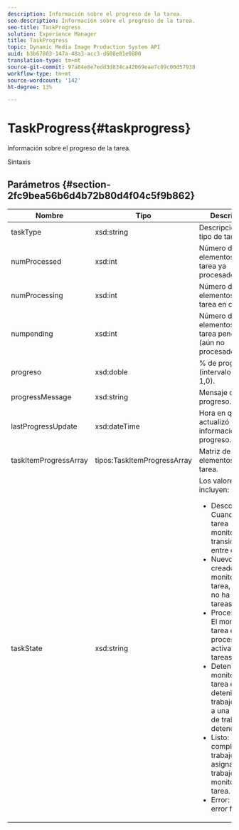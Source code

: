 ```yaml
---
description: Información sobre el progreso de la tarea.
seo-description: Información sobre el progreso de la tarea.
seo-title: TaskProgress
solution: Experience Manager
title: TaskProgress
topic: Dynamic Media Image Production System API
uuid: b3b67803-147a-48a3-acc3-d608e01e0800
translation-type: tm+mt
source-git-commit: 97a84e8e7edd3d834ca42069eae7c09c00d57938
workflow-type: tm+mt
source-wordcount: '142'
ht-degree: 13%

---
```



# TaskProgress{#taskprogress}

Información sobre el progreso de la tarea.

Sintaxis

## Parámetros {#section-2fc9bea56b6d4b72b80d4f04c5f9b862}

<table id="table_04100BB8ABD84EF68B0A7CE3AD946414"> 
 <thead> 
  <tr> 
   <th colname="col1" class="entry"> Nombre </th> 
   <th colname="col2" class="entry"> Tipo </th> 
   <th colname="col3" class="entry"> Descripción </th> 
  </tr> 
 </thead>
 <tbody> 
  <tr> 
   <td colname="col1"> <span class="codeph"> <span class="varname"> taskType</span> </span> </td> 
   <td colname="col2"> <span class="codeph"> xsd:string</span> </td> 
   <td colname="col3"> Descripción del tipo de tarea. </td> 
  </tr> 
  <tr> 
   <td colname="col1"> <span class="codeph"> <span class="varname"> numProcessed</span> </span> </td> 
   <td colname="col2"> <span class="codeph"> xsd:int</span> </td> 
   <td colname="col3"> Número de elementos de tarea ya procesados. </td> 
  </tr> 
  <tr> 
   <td colname="col1"> <span class="codeph"> <span class="varname"> numProcessing</span> </span> </td> 
   <td colname="col2"> <span class="codeph"> xsd:int</span> </td> 
   <td colname="col3"> Número de elementos de tarea en curso. </td> 
  </tr> 
  <tr> 
   <td colname="col1"> <span class="codeph"> <span class="varname"> numpending</span> </span> </td> 
   <td colname="col2"> <span class="codeph"> xsd:int</span> </td> 
   <td colname="col3"> Número de elementos de tarea pendientes (aún no procesados). </td> 
  </tr> 
  <tr> 
   <td colname="col1"> <span class="codeph"> <span class="varname"> progreso</span> </span> </td> 
   <td colname="col2"> <span class="codeph"> xsd:doble</span> </td> 
   <td colname="col3"> % de progreso (intervalo 0,0 - 1,0). </td> 
  </tr> 
  <tr> 
   <td colname="col1"> <span class="codeph"> <span class="varname"> progressMessage</span> </span> </td> 
   <td colname="col2"> <span class="codeph"> xsd:string</span> </td> 
   <td colname="col3"> Mensaje de progreso. </td> 
  </tr> 
  <tr> 
   <td colname="col1"> <span class="codeph"> <span class="varname"> lastProgressUpdate</span> </span> </td> 
   <td colname="col2"> <span class="codeph"> xsd:dateTime</span> </td> 
   <td colname="col3"> Hora en que se actualizó la última información de progreso. </td> 
  </tr> 
  <tr> 
   <td colname="col1"> <span class="codeph"> <span class="varname"> taskItemProgressArray</span> </span> </td> 
   <td colname="col2"> <span class="codeph"> tipos:TaskItemProgressArray</span> </td> 
   <td colname="col3"> Matriz de elementos de tarea. </td> 
  </tr> 
  <tr> 
   <td colname="col1"> <span class="codeph"> <span class="varname"> taskState</span> </span> </td> 
   <td colname="col2"> <span class="codeph"> xsd:string</span> </td> 
   <td colname="col3">Los valores incluyen: 
    <ul id="ul_BD00DC855B1D42748204E8BCA81FD4BF">
     <li id="li_01FE691763B3465DBF3402E7CDEA50C3"><span class="codeph"> Desconocido</span>: Cuando la tarea monitorea transiciones entre estados. </li>
     <li id="li_AA2D1F9ADDE84B54A85C7E7830D3A0C9"><span class="codeph"> Nuevo</span>: Se ha creado el monitor de tarea, pero aún no ha aceptado tareas. </li>
     <li id="li_76D667D21BDF4FADA6A266A7EB4DC6EE"><span class="codeph"> Procesamiento</span>: El monitor de tarea está procesando activamente tareas. </li>
     <li id="li_3813B2178D7143DEB91804A6C5FF3902"><span class="codeph"> Deteniendo</span>: El monitor de tarea está deteniendo un trabajo debido a una solicitud de trabajo de detención. </li>
     <li id="li_41C2E774FC504B58BD6736119AE9C0AE"><span class="codeph"> Listo</span>: Se han completado los trabajos asignados a los trabajos del monitor de tarea. </li>
     <li id="li_EB2322BB11314B97998D467F4620ED2E"><span class="codeph"> Error</span>: Indica un error fatal. </li>
    </ul></td> 
  </tr> 
 </tbody> 
</table>

